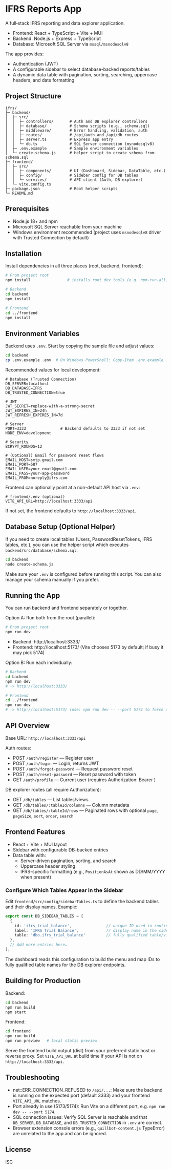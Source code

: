 # IFRS Reports App

A full‑stack IFRS reporting and data explorer application.

- Frontend: React + TypeScript + Vite + MUI
- Backend: Node.js + Express + TypeScript
- Database: Microsoft SQL Server via `mssql/msnodesqlv8`

The app provides:
- Authentication (JWT)
- A configurable sidebar to select database-backed reports/tables
- A dynamic data table with pagination, sorting, searching, uppercase headers, and date formatting

## Project Structure

```
ifrs/
├─ backend/
│  ├─ src/
│  │  ├─ controllers/       # Auth and DB explorer controllers
│  │  ├─ database/          # Schema scripts (e.g., schema.sql)
│  │  ├─ middleware/        # Error handling, validation, auth
│  │  ├─ routes/            # /api/auth and /api/db routes
│  │  ├─ server.ts          # Express app entry
│  │  └─ db.ts              # SQL Server connection (msnodesqlv8)
│  ├─ .env.example          # Sample environment variables
│  └─ create-schema.js      # Helper script to create schema from schema.sql
├─ frontend/
│  ├─ src/
│  │  ├─ components/        # UI (Dashboard, Sidebar, DataTable, etc.)
│  │  ├─ config/            # Sidebar config for DB tables
│  │  └─ services/          # API client (Auth, DB explorer)
│  └─ vite.config.ts
├─ package.json             # Root helper scripts
└─ README.md
```

## Prerequisites

- Node.js 18+ and npm
- Microsoft SQL Server reachable from your machine
- Windows environment recommended (project uses `msnodesqlv8` driver with Trusted Connection by default)

## Installation

Install dependencies in all three places (root, backend, frontend):

```bash
# From project root
npm install                # installs root dev tools (e.g. npm-run-all)

# Backend
cd backend
npm install

# Frontend
cd ../frontend
npm install
```

## Environment Variables

Backend uses `.env`. Start by copying the sample file and adjust values:

```bash
cd backend
cp .env.example .env  # On Windows PowerShell: Copy-Item .env.example .env
```

Recommended values for local development:

```
# Database (Trusted Connection)
DB_SERVER=localhost
DB_DATABASE=IFRS
DB_TRUSTED_CONNECTION=true

# JWT
JWT_SECRET=replace-with-a-strong-secret
JWT_EXPIRES_IN=24h
JWT_REFRESH_EXPIRES_IN=7d

# Server
PORT=3333               # Backend defaults to 3333 if not set
NODE_ENV=development

# Security
BCRYPT_ROUNDS=12

# (Optional) Email for password reset flows
EMAIL_HOST=smtp.gmail.com
EMAIL_PORT=587
EMAIL_USER=your-email@gmail.com
EMAIL_PASS=your-app-password
EMAIL_FROM=noreply@ifrs.com
```

Frontend can optionally point at a non-default API host via `.env`:

```
# frontend/.env (optional)
VITE_API_URL=http://localhost:3333/api
```

If not set, the frontend defaults to `http://localhost:3333/api`.

## Database Setup (Optional Helper)

If you need to create local tables (Users, PasswordResetTokens, IFRS tables, etc.), you can use the helper script which executes `backend/src/database/schema.sql`:

```bash
cd backend
node create-schema.js
```

Make sure your `.env` is configured before running this script. You can also manage your schema manually if you prefer.

## Running the App

You can run backend and frontend separately or together.

Option A: Run both from the root (parallel):

```bash
# From project root
npm run dev
```

- Backend: http://localhost:3333/
- Frontend: http://localhost:5173/ (Vite chooses 5173 by default; if busy it may pick 5174)

Option B: Run each individually:

```bash
# Backend
cd backend
npm run dev
# -> http://localhost:3333/

# Frontend
cd ../frontend
npm run dev
# -> http://localhost:5173/ (use: npm run dev -- --port 5174 to force a port)
```

## API Overview

Base URL: `http://localhost:3333/api`

Auth routes:
- POST `/auth/register` — Register user
- POST `/auth/login` — Login, returns JWT
- POST `/auth/forgot-password` — Request password reset
- POST `/auth/reset-password` — Reset password with token
- GET `/auth/profile` — Current user (requires Authorization: Bearer <token>)

DB explorer routes (all require Authorization):
- GET `/db/tables` — List tables/views
- GET `/db/tables/:tableId/columns` — Column metadata
- GET `/db/tables/:tableId/rows` — Paginated rows with optional `page`, `pageSize`, `sort`, `order`, `search`

## Frontend Features

- React + Vite + MUI layout
- Sidebar with configurable DB-backed entries
- Data table with:
  - Server-driven pagination, sorting, and search
  - Uppercase header styling
  - IFRS-specific formatting (e.g., `PositionAsAt` shown as DD/MM/YYYY when present)

### Configure Which Tables Appear in the Sidebar

Edit `frontend/src/config/sidebarTables.ts` to define the backend tables and their display names. Example:

```ts
export const DB_SIDEBAR_TABLES = [
  {
    id: 'ifrs_trial_balance',               // unique ID used in routing/requests
    label: 'IFRS Trial Balance',            // display name in the sidebar and page title
    table: 'dbo.ifrs_trial_balance'         // fully qualified table/view name in SQL Server
  },
  // Add more entries here…
];
```

The dashboard reads this configuration to build the menu and map IDs to fully qualified table names for the DB explorer endpoints.

## Building for Production

Backend:

```bash
cd backend
npm run build
npm start
```

Frontend:

```bash
cd frontend
npm run build
npm run preview   # local static preview
```

Serve the frontend build output (dist) from your preferred static host or reverse proxy. Set `VITE_API_URL` at build time if your API is not on `http://localhost:3333/api`.

## Troubleshooting

- net::ERR_CONNECTION_REFUSED to `/api/...`: Make sure the backend is running on the expected port (default 3333) and your frontend `VITE_API_URL` matches.
- Port already in use (5173/5174): Run Vite on a different port, e.g. `npm run dev -- --port 5174`.
- SQL connection issues: Verify SQL Server is reachable and that `DB_SERVER`, `DB_DATABASE`, and `DB_TRUSTED_CONNECTION` in `.env` are correct.
- Browser extension console errors (e.g., `quillbot-content.js` TypeError) are unrelated to the app and can be ignored.

## License

ISC
